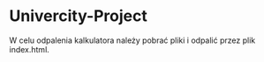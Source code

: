 # Univercity-Project
W celu odpalenia kalkulatora należy pobrać pliki i odpalić przez plik index.html.
